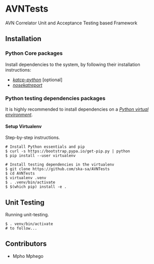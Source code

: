 
# AVNTests
AVN Correlator Unit and Acceptance Testing based Framework

## Installation

### Python Core packages

Install dependencies to the system, by following their installation instructions:

* [_katcp-python_](https://github.com/ska-sa/katcp-python) [optional]
* [_nosekatreport_](https://github.com/ska-sa/nosekatreport/tree/karoocbf)

### Python testing dependencies packages

It is highly recommended to install dependencies on a [_Python virtual environment_](https://virtualenv.pypa.io/).

#### Setup Virtualenv
Step-by-step instructions.
```
# Install Python essentials and pip
$ curl -s https://bootstrap.pypa.io/get-pip.py | python
$ pip install --user virtualenv

# Install testing dependencies in the virtualenv
$ git clone https://github.com/ska-sa/AVNTests
$ cd AVNTests
$ virtualenv .venv
$ . .venv/bin/activate
$ $(which pip) install -e .
```

## Unit Testing

Running unit-testing.
```
$ . venv/bin/activate
# to follow...
```

## Contributors

 * Mpho Mphego
